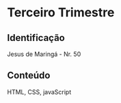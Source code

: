 # Terceiro Trimestre

## Identificação
Jesus de Maringá - Nr. 50

## Conteúdo
HTML, CSS, javaScript
